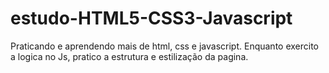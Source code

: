 # estudo-HTML5-CSS3-Javascript
Praticando e aprendendo mais de html, css e javascript. Enquanto exercito a logica no Js, pratico a estrutura e estilização da pagina. 
